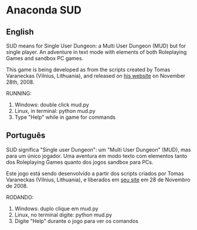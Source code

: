 # Anaconda SUD

## English
SUD means for Single User Dungeon: a Multi User Dungeon (MUD) but for single player. An adventure in text mode with elements of both Roleplaying Games and sandbox PC games.

This game is being developed as from the scripts created by Tomas Varaneckas (Vilnius, Lithuania), and released on [his website](Http://paranoid-engineering.blogspot.com/2008/11/python-mud-game-example.html) on November 28th, 2008.

RUNNING:
1. Windows: double click mud.py
1. Linux, in terminal: python mud.py
1. Type "Help" while in game for commands


## Português
SUD significa "Single user Dungeon": um "Multi User Dungeon" (MUD), mas para um único jogador. Uma aventura em modo texto com elementos tanto dos Roleplaying Games quanto dos jogos sandbox para PCs.

Este jogo está sendo desenvolvido a partir dos scripts criados por Tomas Varaneckas (Vilnius, Lithuania), e liberados em [seu site](http://paranoid-engineering.blogspot.com/2008/11/python-mud-game-example.html) em 28 de Novembro de 2008.

RODANDO:
1. Windows: duplo clique em mud.py
1. Linux, no terminal digite: python mud.py
1. Digite "Help" durante o jogo para ver os comandos
